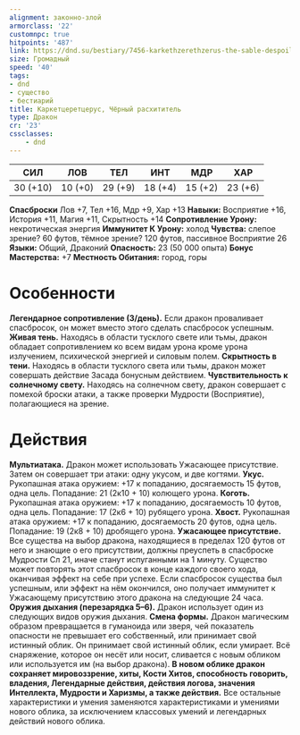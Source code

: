 ```yaml
---
alignment: законно-злой
armorclass: '22'
customnpc: true
hitpoints: '487'
link: https://dnd.su/bestiary/7456-karkethzerethzerus-the-sable-despoiler/
size: Громадный
speed: '40'
tags:
- dnd
- существо
- бестиарий
title: Каркетцеретцерус, Чёрный расхититель
type: Дракон
cr: '23'
cssclasses:
    - dnd
---
```



| СИЛ | ЛОВ | ТЕЛ | ИНТ | МДР | ХАР |
|---|---|---|---|---|---|
| 30 (+10) | 10 (+0) | 29 (+9) | 18 (+4) | 15 (+2) | 23 (+6) |
**Спасброски** Лов +7, Тел +16, Мдр +9, Хар +13
**Навыки:** Восприятие +16, История +11, Магия +11, Скрытность +14
**Сопротивление Урону:** некротическая энергия
**Иммунитет К Урону:** холод
**Чувства:** слепое зрение? 60 футов, тёмное зрение? 120 футов, пассивное Восприятие 26
**Языки:** Общий, Драконий
**Опасность:** 23 (50 000 опыта)
**Бонус Мастерства:** +7
**Местность Обитания:** город, горы


# Особенности
**Легендарное сопротивление (3/день).** Если дракон проваливает спасбросок, он может вместо этого сделать спасбросок успешным.
**Живая тень.** Находясь в области тусклого свете или тьмы, дракон обладает сопротивлением ко всем видам урона кроме урона излучением, психической энергией и силовым полем.
**Скрытность в тени.** Находясь в области тусклого света или тьмы, дракон может совершать действие Засада бонусным действием.
**Чувствительность к солнечному свету.** Находясь на солнечном свету, дракон совершает с помехой броски атаки, а также проверки Мудрости (Восприятие), полагающиеся на зрение.


# Действия
**Мультиатака.** Дракон может использовать Ужасающее присутствие. Затем он совершает три атаки: одну укусом, и две когтями.
**Укус.** Рукопашная атака оружием: +17 к попаданию, досягаемость 15 футов, одна цель. Попадание: 21 (2к10 + 10) колющего урона.
**Коготь.** Рукопашная атака оружием: +17 к попаданию, досягаемость 10 футов, одна цель. Попадание: 17 (2к6 + 10) рубящего урона.
**Хвост.** Рукопашная атака оружием: +17 к попаданию, досягаемость 20 футов, одна цель. Попадание: 19 (2к8 + 10) дробящего урона.
**Ужасающее присутствие.** Все существа на выбор дракона, находящиеся в пределах 120 футов от него и знающие о его присутствии, должны преуспеть в спасброске Мудрости Сл 21, иначе станут испуганными на 1 минуту. Существо может повторять этот спасбросок в конце каждого своего хода, оканчивая эффект на себе при успехе. Если спасбросок существа был успешным, или эффект на нём окончился, оно получает иммунитет к Ужасающему присутствию этого дракона на следующие 24 часа.
**Оружия дыхания (перезарядка 5–6).** Дракон использует один из следующих видов оружия дыхания.
**Смена формы.** Дракон магическим образом превращается в гуманоида или зверя, чей показатель опасности не превышает его собственный, или принимает свой истинный облик. Он принимает свой истинный облик, если умирает. Всё снаряжение, которое он несёт или носит, сливается с новым обликом или используется им (на выбор дракона).
**В новом облике дракон сохраняет мировоззрение, хиты, Кости Хитов, способность говорить, владения, Легендарные действия, действия логова, значения Интеллекта, Мудрости и Харизмы, а также действия.** Все остальные характеристики и умения заменяются характеристиками и умениями нового облика, за исключением классовых умений и легендарных действий нового облика.